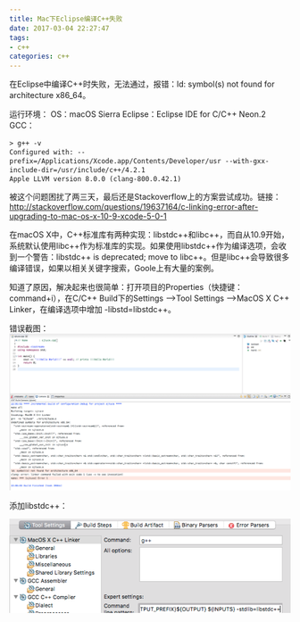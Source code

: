 ```yaml
---
title: Mac下Eclipse编译C++失败
date: 2017-03-04 22:27:47
tags: 
- c++
categories: c++
---
```


在Eclipse中编译C++时失败，无法通过，报错：ld: symbol(s) not found for architecture x86_64。

<!-- more -->

运行环境：
OS：macOS Sierra
Eclipse：Eclipse IDE for C/C++ Neon.2
GCC：
```text
> g++ -v
Configured with: --prefix=/Applications/Xcode.app/Contents/Developer/usr --with-gxx-include-dir=/usr/include/c++/4.2.1
Apple LLVM version 8.0.0 (clang-800.0.42.1)
```

被这个问题困扰了两三天，最后还是Stackoverflow上的方案尝试成功。链接：http://stackoverflow.com/questions/19637164/c-linking-error-after-upgrading-to-mac-os-x-10-9-xcode-5-0-1

在macOS X中，C++标准库有两种实现：libstdc++和libc++，而自从10.9开始，系统默认使用libc++作为标准库的实现。如果使用libstdc++作为编译选项，会收到一个警告：libstdc++ is deprecated; move to libc++。但是libc++会导致很多编译错误，如果以相关关键字搜索，Goole上有大量的案例。

知道了原因，解决起来也很简单：打开项目的Properties（快捷键：command+i），在C/C++ Build下的Settings —>Tool Settings —>MacOS X C++ Linker，在编译选项中增加 -libstd=libstdc++。

错误截图：
![error](images/error.png)



添加libstdc++：

![solution](images/solution.png)